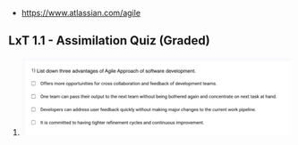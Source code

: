 - https://www.atlassian.com/agile

## LxT 1.1 - Assimilation Quiz (Graded)

1) ![](2023-09-27-08-35-13.png)